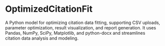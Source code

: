 # OptimizedCitationFit
A Python model for optimizing citation data fitting, supporting CSV uploads, parameter optimization, result visualization, and report generation. It uses Pandas, NumPy, SciPy, Matplotlib, and python-docx and streamlines citation data analysis and modeling.
